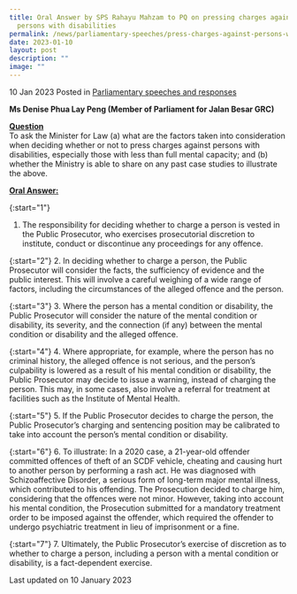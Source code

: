 ```yaml
---
title: Oral Answer by SPS Rahayu Mahzam to PQ on pressing charges against
  persons with disabilities
permalink: /news/parliamentary-speeches/press-charges-against-persons-with-disabilities/
date: 2023-01-10
layout: post
description: ""
image: ""
---
```

10 Jan 2023 Posted in [Parliamentary speeches and responses](/news/parliamentary-speeches) 

**Ms Denise Phua Lay Peng (Member of Parliament for Jalan Besar GRC)** 

**<b><u>Question</u></b>** 
<br>To ask the Minister for Law (a) what are the factors taken into consideration when deciding whether or not to press charges against persons with disabilities, especially those with less than full mental capacity; and (b) whether the Ministry is able to share on any past case studies to illustrate the above.

**<b><u>Oral Answer:</u></b>** 

{:start="1"} 
1.  The responsibility for deciding whether to charge a person is vested in the Public Prosecutor, who exercises prosecutorial discretion to institute, conduct or discontinue any proceedings for any offence.

{:start="2"} 
2.  In deciding whether to charge a person, the Public Prosecutor will consider the facts, the sufficiency of evidence and the public interest. This will involve a careful weighing of a wide range of factors, including the circumstances of the alleged offence and the person.

{:start="3"} 
3.  Where the person has a mental condition or disability, the Public Prosecutor will consider the nature of the mental condition or disability, its severity, and the connection (if any) between the mental condition or disability and the alleged offence.
 
{:start="4"} 
4.  Where appropriate, for example, where the person has no criminal history, the alleged offence is not serious, and the person’s culpability is lowered as a result of his mental condition or disability, the Public Prosecutor may decide to issue a warning, instead of charging the person. This may, in some cases, also involve a referral for treatment at facilities such as the Institute of Mental Health.

{:start="5"} 
5.  If the Public Prosecutor decides to charge the person, the Public Prosecutor’s charging and sentencing position may be calibrated to take into account the person’s mental condition or disability.

{:start="6"} 
6.  To illustrate: In a 2020 case, a 21-year-old offender committed offences of theft of an SCDF vehicle, cheating and causing hurt to another person by performing a rash act. He was diagnosed with Schizoaffective Disorder, a serious form of long-term major mental illness, which contributed to his offending. The Prosecution decided to charge him, considering that the offences were not minor. However, taking into account his mental condition, the Prosecution submitted for a mandatory treatment order to be imposed against the offender, which required the offender to undergo psychiatric treatment in lieu of imprisonment or a fine.

{:start="7"} 
7.  Ultimately, the Public Prosecutor’s exercise of discretion as to whether to charge a person, including a person with a mental condition or disability, is a fact-dependent exercise.

<p class="right-side-updated">Last updated on 10 January 2023</p>